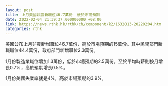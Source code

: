 ```yaml
---
layout: post
title: 上月美國非農新職位46.7萬份  優於市場預期
date: 2022-02-04 21:39:37.000000000 +08:00
link: https://news.rthk.hk/rthk/ch/component/k2/1632013-20220204.htm
categories: rthk
---
```


美國公布上月非農新增職位46.7萬份，高於市場預期的15萬份。其中民間部門新職職位44.4萬份，政府部門新增職位2.3萬份。

1月份製造業職位增加1.3萬份，低於市場預期的2.5萬份。至於平均時薪則按月增長0.7%，高於預期增長0.5%。

1月份美國失業率就是4%，高於市場預期的3.9%。
